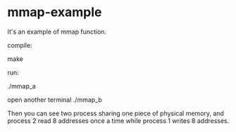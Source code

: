 # mmap-example
It's an example of mmap function.

compile:

make

run:

./mmap_a

open another terminal
./mmap_b


Then you can see two process sharing one piece of physical memory, and process 2 read 8 addresses once a time while process 1 writes 8 addresses.
